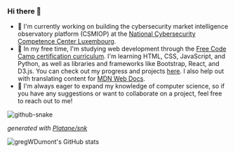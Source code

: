 ### Hi there 👋

- 🔭 I'm currently working on building the cybersecurity market intelligence observatory platform (CSMIOP) at the [National Cybersecurity Competence Center Luxembourg](https://nc3.lu/).
- 🌱 In my free time, I'm studying web development through the [Free Code Camp certification curriculum](https://www.freecodecamp.org/news/freecodecamp-certifications/). I'm learning HTML, CSS, JavaScript, and Python, as well as libraries and frameworks like Bootstrap, React, and D3.js. You can check out my progress and projects [here](https://github.com/gregWDumont/FreeCodeCamp_certifications). I also help out with translating content for [MDN Web Docs](https://developer.mozilla.org/).
- 👯 I'm always eager to expand my knowledge of computer science, so if you have any suggestions or want to collaborate on a project, feel free to reach out to me!

<picture>
	<source
		media="(prefers-color-scheme: dark)" srcset="https://raw.githubusercontent.com/gregWDumont/gregWDumont/output/github-contribution-grid-snake-dark.svg"
	/>
	<source
		media="(prefers-color-scheme: light)" srcset="https://raw.githubusercontent.com/gregWDumont/gregWDumont/output/github-contribution-grid-snake.svg"
	/>
	<img
  		alt="github-snake"
	/>
</picture>

_generated with [Platane/snk](https://github.com/Platane/snk)_

![gregWDumont's GitHub stats](https://github-readme-stats.vercel.app/api?username=gregWDumont&show_icons=true&count_private=true&theme=cobalt)
